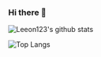 ### Hi there 👋
![Leeon123's github stats](https://github-readme-stats.vercel.app/api?username=Leeon123&show_icons=true&bg_color=00C8FF,0096FF,0064FF,6400FF,9600FF,C800FF,FA00FF&text_color=00FFFF&title_color=00FF64&icon_color=00FF00&count_private=true&include_all_commits=true)

![Top Langs](https://github-readme-stats.vercel.app/api/top-langs/?username=Leeon123&layout=compact&text_color=FFFF00&title_color=FFFF00&bg_color=3200FF,6400FF,9600FF,C800FF,FA00FF)
<!--
**Leeon123/Leeon123** is a ✨ _special_ ✨ repository because its `README.md` (this file) appears on your GitHub profile.

Here are some ideas to get you started:

- 🔭 I’m currently working on ...
- 🌱 I’m currently learning ...
- 👯 I’m looking to collaborate on ...
- 🤔 I’m looking for help with ...
- 💬 Ask me about ...
- 📫 How to reach me: ...
- 😄 Pronouns: ...
- ⚡ Fun fact: ...
-->
